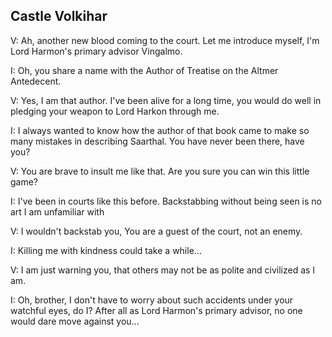 ## Castle Volkihar

V: Ah, another new blood coming to the court. Let me introduce myself, I'm Lord Harmon's primary advisor Vingalmo.

I: Oh, you share a name with the Author of Treatise on the Altmer Antedecent.

V: Yes, I am that author. I've been alive for a long time, you would do well in pledging your weapon to Lord Harkon through me.

I: I always wanted to know how the author of that book came to make so many mistakes in describing Saarthal. You have never been there, have you?

V: You are brave to insult me like that. Are you sure you can win this little game?

I: I've been in courts like this before. Backstabbing without being seen is no art I am unfamiliar with 

V: I wouldn't backstab you, You are a guest of the court, not an enemy.

I: Killing me with kindness could take a while...

V: I am just warning you, that others may not be as polite and civilized as I am.

I: Oh, brother, I don't have to worry about such accidents under your watchful eyes, do I? After all as Lord Harmon's primary advisor, no one would dare move against you...

